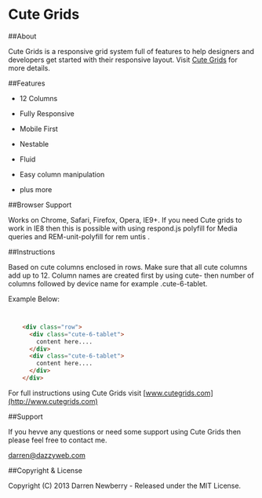 # Cute Grids

##About

Cute Grids is a responsive grid system full of features to help designers and developers get started with their responsive layout. Visit [Cute Grids](http://www.cutegrids.com) for more details.

##Features

* 12 Columns

* Fully Responsive

* Mobile First

* Nestable

* Fluid

* Easy column manipulation

* plus more

##Browser Support

Works on Chrome, Safari, Firefox, Opera, IE9+.
If you need Cute grids to work in IE8 then this is possible with using respond.js polyfill for Media queries and REM-unit-polyfill for rem untis .

##Instructions

Based on cute columns enclosed in rows. Make sure that all cute columns add up to 12. 
Column names are created first by using cute- then number of columns followed by device name for example .cute-6-tablet. 

Example Below:
```html


    <div class="row">
      <div class="cute-6-tablet">
        content here....
      </div>
      <div class="cute-6-tablet">
        content here....
      </div>
    </div>

```

For full instructions using Cute Grids visit [www.cutegrids.com](http://www.cutegrids.com)

##Support

If you hevve any questions or need some support using Cute Grids then please feel free to contact me.

[darren@dazzyweb.com](mailto:darren@dazzyweb.com)

##Copyright & License

Copyright (C) 2013 Darren Newberry - Released under the MIT License.

